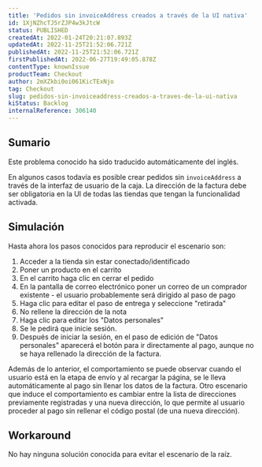 ```yaml
---
title: 'Pedidos sin invoiceAddress creados a través de la UI nativa'
id: 1XjNZhcTJ5rZJP4w3kJtcW
status: PUBLISHED
createdAt: 2022-01-24T20:21:07.893Z
updatedAt: 2022-11-25T21:52:06.721Z
publishedAt: 2022-11-25T21:52:06.721Z
firstPublishedAt: 2022-06-27T19:49:05.878Z
contentType: knownIssue
productTeam: Checkout
author: 2mXZkbi0oi061KicTExNjo
tag: Checkout
slug: pedidos-sin-invoiceaddress-creados-a-traves-de-la-ui-nativa
kiStatus: Backlog
internalReference: 306140
---
```


## Sumario

<div class="alert alert-info">
  <p>Este problema conocido ha sido traducido automáticamente del inglés.</p>
</div>


En algunos casos todavía es posible crear pedidos sin `invoiceAddress` a través de la interfaz de usuario de la caja.
La dirección de la factura debe ser obligatoria en la UI de todas las tiendas que tengan la funcionalidad activada.



## Simulación


Hasta ahora los pasos conocidos para reproducir el escenario son:


1. Acceder a la tienda sin estar conectado/identificado
2. Poner un producto en el carrito
3. En el carrito haga clic en cerrar el pedido
4. En la pantalla de correo electrónico poner un correo de un comprador existente - el usuario probablemente será dirigido al paso de pago
5. Haga clic para editar el paso de entrega y seleccione "retirada"
6. No rellene la dirección de la nota
7. Haga clic para editar los "Datos personales"
8. Se le pedirá que inicie sesión.
9. Después de iniciar la sesión, en el paso de edición de "Datos personales" aparecerá el botón para ir directamente al pago, aunque no se haya rellenado la dirección de la factura.

Además de lo anterior, el comportamiento se puede observar cuando el usuario está en la etapa de envío y al recargar la página, se le lleva automáticamente al pago sin llenar los datos de la factura.
Otro escenario que induce el comportamiento es cambiar entre la lista de direcciones previamente registradas y una nueva dirección, lo que permite al usuario proceder al pago sin rellenar el código postal (de una nueva dirección).



## Workaround


No hay ninguna solución conocida para evitar el escenario de la raíz.

